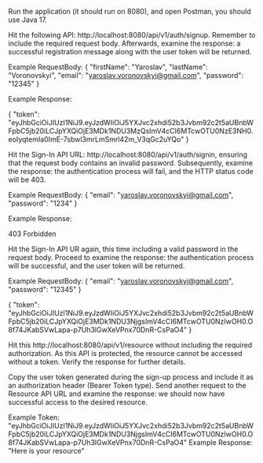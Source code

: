 Run the application (it should run on 8080), and open Postman, you should use Java 17.

Hit the following API: http://localhost:8080/api/v1/auth/signup. 
Remember to include the required request body. 
Afterwards, examine the response: a successful registration 
message along with the user token will be returned.

Example RequestBody:
{
"firstName": "Yaroslav",
"lastName": "Voronovskyi",
"email": "yaroslav.voronovskyi@gmail.com",
"password": "12345"
}

Example Response:

{
"token": "eyJhbGciOiJIUzI1NiJ9.eyJzdWIiOiJ5YXJvc2xhdi52b3Jvbm92c2t5aUBnbWFpbC5jb20iLCJpYXQiOjE3MDk1NDU3MzQsImV4cCI6MTcwOTU0NzE3NH0.eoIyqtemIa0ImE-7sbwl3mrLmSmrl42m_V3qGc2uYQo"
}

Hit the Sign-In API URL: http://localhost:8080/api/v1/auth/signin, 
ensuring that the request body contains an invalid password. 
Subsequently, examine the response: the authentication process will fail, 
and the HTTP status code will be 403.

Example RequestBody:
{
"email": "yaroslav.voronovskyi@gmail.com",
"password": "1234"
}

Example Response:

403 Forbidden

Hit the Sign-In API UR again, this time including a valid password in the request body. 
Proceed to examine the response: 
the authentication process will be successful, and the user token will be returned.

Example RequestBody:
{
"email": "yaroslav.voronovskyi@gmail.com",
"password": "12345"
}

{
"token": "eyJhbGciOiJIUzI1NiJ9.eyJzdWIiOiJ5YXJvc2xhdi52b3Jvbm92c2t5aUBnbWFpbC5jb20iLCJpYXQiOjE3MDk1NDU3NjgsImV4cCI6MTcwOTU0NzIwOH0.O8f74JKabSVwLapa-p7Uh3lGwXeVPnx70DnR-CsPaO4"
}

Hit this http://localhost:8080/api/v1/resource without including the required authorization. 
As this API is protected, the resource cannot be accessed without a token. 
Verify the response for further details.

Copy the user token generated during the sign-up process and include it as an authorization header 
(Bearer Token type). Send another request to the Resource API URL and examine the response: 
we should now have successful access to the desired resource. 

Example Token: "eyJhbGciOiJIUzI1NiJ9.eyJzdWIiOiJ5YXJvc2xhdi52b3Jvbm92c2t5aUBnbWFpbC5jb20iLCJpYXQiOjE3MDk1NDU3NjgsImV4cCI6MTcwOTU0NzIwOH0.O8f74JKabSVwLapa-p7Uh3lGwXeVPnx70DnR-CsPaO4"
Example Response: "Here is your resource"